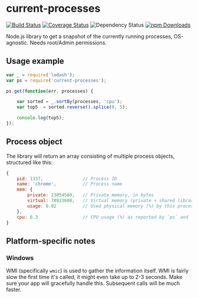 # current-processes
[![Build Status](https://travis-ci.org/branneman/current-processes.svg?branch=master)](https://travis-ci.org/branneman/current-processes)
[![Coverage Status](https://img.shields.io/coveralls/branneman/current-processes.svg)](https://coveralls.io/r/branneman/current-processes)
![Dependency Status](http://img.shields.io/david/branneman/current-processes.svg)
[![npm Downloads](http://img.shields.io/npm/dm/current-processes.svg)](https://www.npmjs.org/package/current-processes)

Node.js library to get a snapshot of the currently running processes, OS-agnostic. Needs root/Admin permissions.

## Usage example
```js
var _ = require('lodash');
var ps = require('current-processes');

ps.get(function(err, processes) {

    var sorted = _.sortBy(processes, 'cpu');
    var top5  = sorted.reverse().splice(0, 5);

    console.log(top5);
});
```

## Process object
The library will return an array consisting of multiple process objects, structured like this:
```js
{
    pid: 1337,               // Process ID
    name: 'chrome',          // Process name
    mem: {
        private: 23054560,   // Private memory, in bytes
        virtual: 78923608,   // Virtual memory (private + shared libraries + swap space), in bytes
        usage: 0.02    	     // Used physical memory (%) by this process
    },
    cpu: 0.3                 // CPU usage (%) as reported by `ps` and `wmic`
}
```

## Platform-specific notes
### Windows
WMI (specifically `wmic`) is used to gather the information itself. WMI is fairly slow the first time it's called, it
might even take up to 2-3 seconds. Make sure your app will gracefully handle this. Subsequent calls will be much faster.
